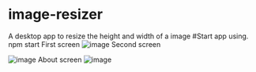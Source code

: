 # image-resizer
A desktop app to resize the height and width of a image
#Start app using.
npm start
First screen 
![image](https://github.com/PravinSliet123/image-resizer/assets/96051067/08413823-f1a7-43d8-8140-651ad00512f6)
Second screen 

![image](https://github.com/PravinSliet123/image-resizer/assets/96051067/74fed73f-adc4-4420-8f10-d0605053f53c)
About screen
![image](https://github.com/PravinSliet123/image-resizer/assets/96051067/ced00269-c9a9-4e35-9e59-e6042d7cab5f)






